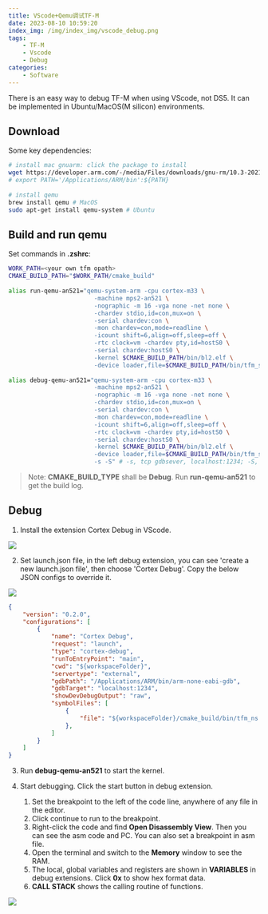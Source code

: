 ```yaml
---
title: VScode+Qemu调试TF-M
date: 2023-08-10 10:59:20
index_img: /img/index_img/vscode_debug.png
tags:
    - TF-M
    - Vscode
    - Debug
categories: 
    - Software
---
```


There is an easy way to debug TF-M when using VScode, not DS5. It can be implemented in Ubuntu/MacOS(M silicon) environments.

<!-- more -->

## Download

Some key dependencies:

```bash
# install mac gnuarm: click the package to install
wget https://developer.arm.com/-/media/Files/downloads/gnu-rm/10.3-2021.10/gcc-arm-none-eabi-10.3-2021.10-mac.pkg?rev=b382d51ec8d34c3fa421cf57ce97f146&hash=E3B897C8DA0E3E56C151F397C004104F00AE2EB8
# export PATH='/Applications/ARM/bin':${PATH}
 
# install qemu
brew install qemu # MacOS
sudo apt-get install qemu-system # Ubuntu
```

## Build and run qemu

Set commands in **.zshrc**:

```bash
WORK_PATH=<your own tfm opath>
CMAKE_BUILD_PATH="$WORK_PATH/cmake_build"
 
alias run-qemu-an521="qemu-system-arm -cpu cortex-m33 \
                        -machine mps2-an521 \
                        -nographic -m 16 -vga none -net none \
                        -chardev stdio,id=con,mux=on \
                        -serial chardev:con \
                        -mon chardev=con,mode=readline \
                        -icount shift=6,align=off,sleep=off \
                        -rtc clock=vm -chardev pty,id=hostS0 \
                        -serial chardev:hostS0 \
                        -kernel $CMAKE_BUILD_PATH/bin/bl2.elf \
                        -device loader,file=$CMAKE_BUILD_PATH/bin/tfm_s_ns_signed.bin,addr=0x10080000"
 
alias debug-qemu-an521="qemu-system-arm -cpu cortex-m33 \
                        -machine mps2-an521 \
                        -nographic -m 16 -vga none -net none \
                        -chardev stdio,id=con,mux=on \
                        -serial chardev:con \
                        -mon chardev=con,mode=readline \
                        -icount shift=6,align=off,sleep=off \
                        -rtc clock=vm -chardev pty,id=hostS0 \
                        -serial chardev:hostS0 \
                        -kernel $CMAKE_BUILD_PATH/bin/bl2.elf \
                        -device loader,file=$CMAKE_BUILD_PATH/bin/tfm_s_ns_signed.bin,addr=0x10080000 \
                        -s -S" # -s, tcp gdbsever, localhost:1234; -S, listen the gdb
```
>Note: **CMAKE_BUILD_TYPE** shall be **Debug**.
Run **run-qemu-an521** to get the build log.

## Debug
1. Install the extension Cortex Debug in VScode.


![](/img/TF-M/vscode_debug1.png)


2. Set launch.json file, in the left debug extension, you can see 'create a new launch.json file', then choose 'Cortex Debug'. Copy the below JSON configs to override it.


![](/img/TF-M/vscode_debug2.png)

```json
{
    "version": "0.2.0",
    "configurations": [
        {
            "name": "Cortex Debug",
            "request": "launch",
            "type": "cortex-debug",
            "runToEntryPoint": "main",
            "cwd": "${workspaceFolder}",
            "servertype": "external",                                      // Debug from server, loaclhost 1234
            "gdbPath": "/Applications/ARM/bin/arm-none-eabi-gdb",          // Path of gdb
            "gdbTarget": "localhost:1234",
            "showDevDebugOutput": "raw",
            "symbolFiles": [
                {
                    "file": "${workspaceFolder}/cmake_build/bin/tfm_ns.elf",
                },
            ]
        }
    ]
}
```

3. Run **debug-qemu-an521** to start the kernel.
4. Start debugging. Click the start button in debug extension.

   1. Set the breakpoint to the left of the code line, anywhere of any file in the editor.
   2. Click continue to run to the breakpoint.
   3. Right-click the code and find **Open Disassembly View**. Then you can see the asm code and PC. You can also set a breakpoint in asm file.
   4. Open the terminal and switch to the **Memory** window to see the RAM.
   5. The local, global variables and registers are shown in **VARIABLES** in debug extensions. Click **0x** to show hex format data.
   6. **CALL STACK** shows the calling routine of functions.


![](/img/index_img/vscode_debug.png)
